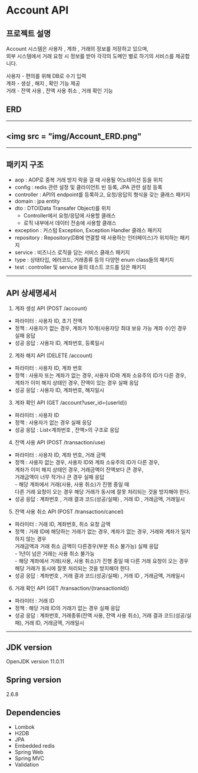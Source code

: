 # Account API

## 프로젝트 설명

Account 시스템은 사용자 , 계좌 , 거래의 정보를 저장하고 있으며,<br>
외부 시스템에서 거래 요청 시 정보를 받아 각각의 도메인 별로 하기의 서비스를 제공합니다.<br>

사용자 - 편의를 위해 DB로 수기 입력 <br>
계좌 - 생성 , 해지 , 확인  기능 제공 <br>
거래 - 잔액 사용 , 잔액 사용 취소 , 거래 확인 기능<br>
## ERD

---
<img src = "img/Account_ERD.png"
---

-----
## 패키지 구조
- aop : AOP로 중복 거래 방지 락을 걸 때 사용될 어노테이션 등을 위치
- config : redis 관련 설정 및 클라이언트 빈 등록, JPA 관련 설정 등록
- controller : API의 endpoint를 등록하고, 요청/응답의 형식을 갖는 클래스 패키지
- domain : jpa entity
- dto : DTO(Data Transafer Object)를 위치
  * Controller에서 요청/응답에 사용할 클래스
  * 로직 내부에서 데이터 전송에 사용할 클래스
- exception : 커스텀 Exception, Exception Handler 클래스 패키지
- repository : Repository(DB에 연결할 때 사용하는 인터페이스)가 위치하는 패키지
- service : 비즈니스 로직을 담는 서비스 클래스 패키지
- type : 상태타입, 에러코드, 거래종류 등의 다양한 enum class들의 패키지
- test : controller 및 service 들의 테스트 코드를 담은 패키지

-----
## API 상세명세서
1. 계좌 생성 API (POST /account)
- 파라미터 : 사용자 ID, 초기 잔액
- 정책 : 사용자가 없는 경우, 계좌가 10개(사용자당 최대 보유 가능 계좌 수)인 경우 실패 응답
- 성공 응답 : 사용자 ID, 계좌번호, 등록일시

2. 계좌 해지 API (DELETE /account)
- 파라미터 : 사용자 ID, 계좌 번호
- 정책 :  사용자 또는 계좌가 없는 경우, 사용자 ID와 계좌 소유주의 ID가 다른 경우, <br>
          계좌가 이미 해지 상태인 경우, 잔액이 있는 경우 실패 응답
- 성공 응답 : 사용자 ID, 계좌번호, 해지일시

3. 계좌 확인 API (GET /account?user_id={userId})
- 파라미터 : 사용자 ID
- 정책 : 사용자가 없는 경우 실패 응답
- 성공 응답 : List<계좌번호 , 잔액>의 구조로 응답

4. 잔액 사용 API (POST /transaction/use)
- 파라미터 : 사용자 ID, 계좌 번호, 거래 금액
- 정책 : 사용자 없는 경우, 사용자 ID와 계좌 소유주의 ID가 다른 경우, <br>
         계좌가 이미 해지 상태인 경우, 거래금액이 잔액보다 큰 경우, <br>
         거래금액이 너무 작거나 큰 경우 실패 응답 <br>
        - 해당 계좌에서 거래(사용, 사용 취소)가 진행 중일 때 <br>
          다른 거래 요청이 오는 경우 해당 거래가 동시에 잘못 처리되는 것을 방지해야 한다. <br>
- 성공 응답 : 계좌번호 , 거래 결과 코드(성공/실패) , 거래 ID , 거래금액, 거래일시

5. 잔액 사용 취소 API (POST /transaction/cancel)
- 파라미터 : 거래 ID, 계좌번호, 취소 요청 금액
- 정책 :  거래 ID에 해당하는 거래가 없는 경우, 계좌가 없는 경우, 거래와 계좌가 일치하지 않는 경우 <br>
          거래금액과 거래 취소 금액이 다른경우(부분 취소 불가능) 실패 응답 <br>
        - 1년이 넘은 거래는 사용 취소 불가능 <br>
        - 해당 계좌에서 거래(사용, 사용 취소)가 진행 중일 때 다른 거래 요청이 오는 경우 해당 거래가 동시에 잘못 처리되는 것을 방지해야 한다.
- 성공 응답 : 계좌번호 , 거래 결과 코드(성공/실패) , 거래 ID , 거래금액, 거래일시

6. 거래 확인 API (GET /transaction/{transactionId})
- 파라미터 : 거래 ID
- 정책 : 해당 거래 ID의 거래가 없는 경우 실패 응답
- 성공 응답 : 계좌번호, 거래종류(잔액 사용, 잔액 사용 취소), 거래 결과 코드(성공/실패), 거래 ID, 거래금액, 거래일시

-----

## JDK version
OpenJDK version 11.0.11

## Spring version
2.6.8

## Dependencies
- Lombok
- H2DB
- JPA
- Embedded redis
- Spring Web
- Spring MVC
- Validation



